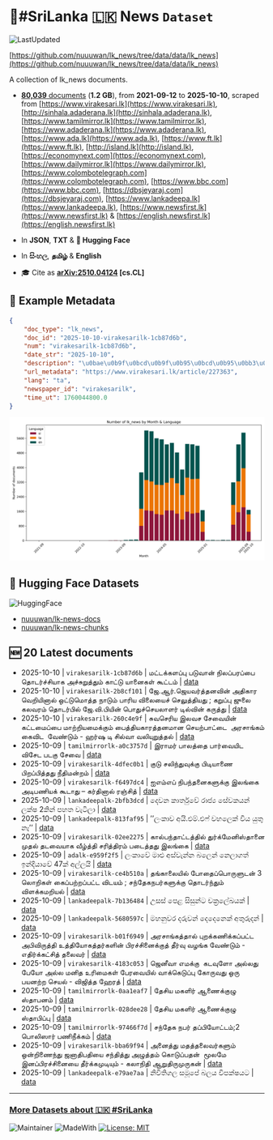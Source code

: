 # 📄#SriLanka 🇱🇰 News `Dataset`

![LastUpdated](https://img.shields.io/badge/last_updated-2025--10--10_03:45:18-green)

[https://github.com/nuuuwan/lk_news/tree/data/data/lk_news](https://github.com/nuuuwan/lk_news/tree/data/data/lk_news)

A collection of lk_news documents.

- [**80,039** documents](https://github.com/nuuuwan/lk_news/tree/data/data/lk_news) (**1.2 GB**), from **2021-09-12** to **2025-10-10**, scraped from [https://www.virakesari.lk](https://www.virakesari.lk), [http://sinhala.adaderana.lk](http://sinhala.adaderana.lk), [https://www.tamilmirror.lk](https://www.tamilmirror.lk), [https://www.adaderana.lk](https://www.adaderana.lk), [https://www.ada.lk](https://www.ada.lk), [https://www.ft.lk](https://www.ft.lk), [http://island.lk](http://island.lk), [https://economynext.com](https://economynext.com), [https://www.dailymirror.lk](https://www.dailymirror.lk), [https://www.colombotelegraph.com](https://www.colombotelegraph.com), [https://www.bbc.com](https://www.bbc.com), [https://dbsjeyaraj.com](https://dbsjeyaraj.com), [https://www.lankadeepa.lk](https://www.lankadeepa.lk), [https://www.newsfirst.lk](https://www.newsfirst.lk) & [https://english.newsfirst.lk](https://english.newsfirst.lk)

- In **JSON**, **TXT** & **🤗 Hugging Face**

- In **සිංහල**, **தமிழ்** & **English**

- 🎓 Cite as **[arXiv:2510.04124](https://arxiv.org/abs/2510.04124) [cs.CL]**

## 📝 Example Metadata

```json
{
    "doc_type": "lk_news",
    "doc_id": "2025-10-10-virakesarilk-1cb87d6b",
    "num": "virakesarilk-1cb87d6b",
    "date_str": "2025-10-10",
    "description": "\u0bae\u0b9f\u0bcd\u0b9f\u0b95\u0bcd\u0b95\u0bb3\u0baa\u0bcd\u0baa\u0bc1 \u0baa\u0b9f\u0bc1\u0bb5\u0bbe\u0ba9\u0bcd \u0ba8\u0bbf\u0bb2\u0baa\u0bcd\u0baa\u0bb0\u0baa\u0bcd\u0baa\u0bc8 \u0ba4\u0bca\u0b9f\u0bb0\u0bcd\u0b9a\u0bcd\u0b9a\u0bbf\u0baf\u0bbe\u0b95 \u0b85\u0b9a\u0bcd\u0b9a\u0bc1\u0bb1\u0bc1\u0ba4\u0bcd\u0ba4\u0bc1\u0bae\u0bcd \u0b95\u0bbe\u0b9f\u0bcd\u0b9f\u0bc1 \u0baf\u0bbe\u0ba9\u0bc8\u0b95\u0bb3\u0bcd \u0b95\u0bc2\u0b9f\u0bcd\u0b9f\u0bae\u0bcd",
    "url_metadata": "https://www.virakesari.lk/article/227363",
    "lang": "ta",
    "newspaper_id": "virakesarilk",
    "time_ut": 1760044800.0
}
```

![Chart](https://raw.githubusercontent.com/nuuuwan/lk_news/refs/heads/data/data/lk_news/docs_by_month_and_lang.png)

## 🤗 Hugging Face Datasets

![HuggingFace](https://img.shields.io/badge/-HuggingFace-FDEE21?style=for-the-badge&logo=HuggingFace)

- [nuuuwan/lk-news-docs](https://huggingface.co/datasets/nuuuwan/lk-news-docs)
- [nuuuwan/lk-news-chunks](https://huggingface.co/datasets/nuuuwan/lk-news-chunks)

## 🆕 20 Latest documents

- 2025-10-10 | `virakesarilk-1cb87d6b` | மட்டக்களப்பு படுவான் நிலப்பரப்பை தொடர்ச்சியாக அச்சுறுத்தும் காட்டு யானைகள் கூட்டம் | [data](https://github.com/nuuuwan/lk_news/tree/data/data/lk_news/2020s/2025/2025-10-10-virakesarilk-1cb87d6b)
- 2025-10-10 | `virakesarilk-2b8cf101` | ஜே.ஆர்.ஜெயவர்த்தனவின் அதிகார வெறியினால் ஒட்டுமொத்த நாடும் பாரிய விலையைச் செலுத்தியது ; கறுப்பு ஜுலை கலவரம் தொடர்பில் ஜே.வி.பியின் பொதுச்செயலாளர் டில்வின் கருத்து | [data](https://github.com/nuuuwan/lk_news/tree/data/data/lk_news/2020s/2025/2025-10-10-virakesarilk-2b8cf101)
- 2025-10-10 | `virakesarilk-260c4e9f` | சுவசெரிய இலவச சேவையின் கட்டமைப்பை மாற்றியமைக்கும் பைத்தியகாரத்தனமான செயற்பாட்டை  அரசாங்கம் கைவிட  வேண்டும் - ஹர்ஷ டி சில்வா வலியுறுத்தல் | [data](https://github.com/nuuuwan/lk_news/tree/data/data/lk_news/2020s/2025/2025-10-10-virakesarilk-260c4e9f)
- 2025-10-09 | `tamilmirrorlk-a0c3757d` | இராமர் பாலத்தை பார்வையிட விசேட படகு சேவை | [data](https://github.com/nuuuwan/lk_news/tree/data/data/lk_news/2020s/2025/2025-10-09-tamilmirrorlk-a0c3757d)
- 2025-10-09 | `virakesarilk-4dfec0b1` | குடு சலிந்துவுக்கு பிடியாணை பிறப்பித்தது நீதிமன்றம் | [data](https://github.com/nuuuwan/lk_news/tree/data/data/lk_news/2020s/2025/2025-10-09-virakesarilk-4dfec0b1)
- 2025-10-09 | `virakesarilk-f6497dc4` | ஐஎம்எப் நிபந்தனைகளுக்கு இலங்கை அடிபணியக் கூடாது – கர்தினால் ரஞ்சித் | [data](https://github.com/nuuuwan/lk_news/tree/data/data/lk_news/2020s/2025/2025-10-09-virakesarilk-f6497dc4)
- 2025-10-09 | `lankadeepalk-2bfb3dcd` | දෙවන කාර්තුවේ රාජ්‍ය සේවකයන් ලක්ෂ 2කින් පහත වැටිලා | [data](https://github.com/nuuuwan/lk_news/tree/data/data/lk_news/2020s/2025/2025-10-09-lankadeepalk-2bfb3dcd)
- 2025-10-09 | `lankadeepalk-813faf95` | ’’ලංකාව අයි.එම්.එෆ් වහලෙක් විය යුතු නෑ’’ | [data](https://github.com/nuuuwan/lk_news/tree/data/data/lk_news/2020s/2025/2025-10-09-lankadeepalk-813faf95)
- 2025-10-09 | `virakesarilk-02ee2275` | கால்பந்தாட்டத்தில் துர்க்மேனிஸ்தானை முதல் தடவையாக வீழ்த்தி சரித்திரம் படைத்தது இலங்கை | [data](https://github.com/nuuuwan/lk_news/tree/data/data/lk_news/2020s/2025/2025-10-09-virakesarilk-02ee2275)
- 2025-10-09 | `adalk-e959f2f5` | ලංකාවේ මාළු අස්වැන්න බලෙන් නෙලාගත් ඉන්දියාවේ 47ක් අල්ලයි | [data](https://github.com/nuuuwan/lk_news/tree/data/data/lk_news/2020s/2025/2025-10-09-adalk-e959f2f5)
- 2025-10-09 | `virakesarilk-ce4b510a` | தங்காலையில் போதைப்பொருளுடன் 3 லொறிகள் கைப்பற்றப்பட்ட விடயம் ; சந்தேகநபர்களுக்கு தொடர்ந்தும் விளக்கமறியல் | [data](https://github.com/nuuuwan/lk_news/tree/data/data/lk_news/2020s/2025/2025-10-09-virakesarilk-ce4b510a)
- 2025-10-09 | `lankadeepalk-7b136484` | උසස් පෙළ සිසුන්ට චක්‍රලේඛයක් | [data](https://github.com/nuuuwan/lk_news/tree/data/data/lk_news/2020s/2025/2025-10-09-lankadeepalk-7b136484)
- 2025-10-09 | `lankadeepalk-5680597c` | මහනුවර දරුවන් දෙදෙනෙක් අතුරුදන් | [data](https://github.com/nuuuwan/lk_news/tree/data/data/lk_news/2020s/2025/2025-10-09-lankadeepalk-5680597c)
- 2025-10-09 | `virakesarilk-b01f6949` | அரசாங்கத்தால் புறக்கணிக்கப்பட்ட அபிவிருத்தி உத்தியோகத்தர்களின் பிரச்சினைக்குத் தீர்வு வழங்க வேண்டும் - எதிர்க்கட்சித் தலைவர் | [data](https://github.com/nuuuwan/lk_news/tree/data/data/lk_news/2020s/2025/2025-10-09-virakesarilk-b01f6949)
- 2025-10-09 | `virakesarilk-4183c053` | ஜெனீவா எமக்கு  கடவுளோ அல்லது பேயோ அல்ல மனித உரிமைகள் பேரவையில் வாக்கெடுப்பு கோருவது ஒரு பயனற்ற செயல் - விஜித்த ஹேரத் | [data](https://github.com/nuuuwan/lk_news/tree/data/data/lk_news/2020s/2025/2025-10-09-virakesarilk-4183c053)
- 2025-10-09 | `tamilmirrorlk-0aa1eaf7` | தேசிய மகளிர் ஆணைக்குழு ஸ்தாபனம் | [data](https://github.com/nuuuwan/lk_news/tree/data/data/lk_news/2020s/2025/2025-10-09-tamilmirrorlk-0aa1eaf7)
- 2025-10-09 | `tamilmirrorlk-028dee28` | தேசிய மகளிர் ஆணைக்குழு ஸ்தாபிப்பு | [data](https://github.com/nuuuwan/lk_news/tree/data/data/lk_news/2020s/2025/2025-10-09-tamilmirrorlk-028dee28)
- 2025-10-09 | `tamilmirrorlk-97466f7d` | சந்தேக நபர் தப்பியோட்டம்;2 பொலிஸார் பணிநீக்கம் | [data](https://github.com/nuuuwan/lk_news/tree/data/data/lk_news/2020s/2025/2025-10-09-tamilmirrorlk-97466f7d)
- 2025-10-09 | `virakesarilk-bba69f94` | அனைத்து மதத்தலைவர்களும் ஒன்றிணைந்து ஜனாதிபதியை சந்தித்து அழுத்தம் கொடுப்பதன்  மூலமே இனப்பிரச்சினையை தீர்க்கமுடியும் - கலாநிதி ஆறுதிருமுருகன் | [data](https://github.com/nuuuwan/lk_news/tree/data/data/lk_news/2020s/2025/2025-10-09-virakesarilk-bba69f94)
- 2025-10-09 | `lankadeepalk-e79ae7aa` | නිවිතිගල සමූපේ බලය විපක්ෂයට | [data](https://github.com/nuuuwan/lk_news/tree/data/data/lk_news/2020s/2025/2025-10-09-lankadeepalk-e79ae7aa)

---

### [More Datasets about 🇱🇰 #SriLanka](https://github.com/nuuuwan/lk_datasets)

![Maintainer](https://img.shields.io/badge/maintainer-nuuuwan-red)
![MadeWith](https://img.shields.io/badge/made_with-python-blue)
[![License: MIT](https://img.shields.io/badge/License-MIT-yellow.svg)](https://opensource.org/licenses/MIT)
